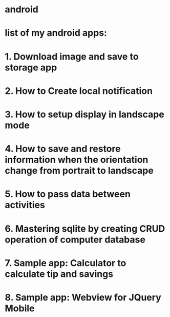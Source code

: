 # android
# list of my android apps:
# 1. Download image and save to storage app
# 2. How to Create local notification 
# 3. How to setup display in landscape mode
# 4. How to save and restore information when the orientation change from portrait to landscape
# 5. How to pass data between activities
# 6. Mastering sqlite by creating CRUD operation of computer database
# 7. Sample app: Calculator to calculate tip and savings
# 8. Sample app: Webview for JQuery Mobile
